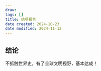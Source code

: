 ```yaml
---
draw:
tags: []
title: 结项报告
date created: 2024-10-23
date modified: 2024-11-12
---
```


## 结论

不抵触世界史，有了全球文明视野，基本达成！
